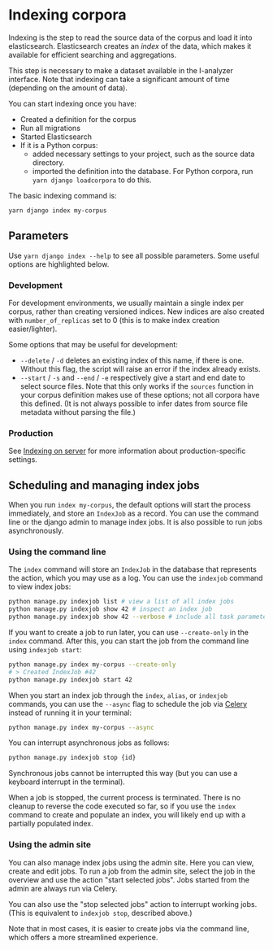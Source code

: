 # Indexing corpora

Indexing is the step to read the source data of the corpus and load it into elasticsearch. Elasticsearch creates an *index* of the data, which makes it available for efficient searching and aggregations.

This step is necessary to make a dataset available in the I-analyzer interface. Note that indexing can take a significant amount of time (depending on the amount of data).

You can start indexing once you have:
- Created a definition for the corpus
- Run all migrations
- Started Elasticsearch
- If it is a Python corpus:
    - added necessary settings to your project, such as the source data directory.
    - imported the definition into the database. For Python corpora, run `yarn django loadcorpora` to do this.

The basic indexing command is:

```bash
yarn django index my-corpus
```

## Parameters

Use `yarn django index --help` to see all possible parameters. Some useful options are highlighted below.

### Development

For development environments, we usually maintain a single index per corpus, rather than creating versioned indices. New indices are also created with `number_of_replicas` set to 0 (this is to make index creation easier/lighter).

Some options that may be useful for development:

- `--delete` / `-d` deletes an existing index of this name, if there is one. Without this flag, the script will raise an error if the index already exists.
- `--start` / `-s` and `--end` / `-e` respectively give a start and end date to select source files. Note that this only works if the `sources` function in your corpus definition makes use of these options; not all corpora have this defined. (It is not always possible to infer dates from source file metadata without parsing the file.)

### Production

See [Indexing on server](documentation/Indexing-on-server.md) for more information about production-specific settings.

## Scheduling and managing index jobs

When you run `index my-corpus`, the default options will start the process immediately, and store an `IndexJob` as a record. You can use the command line or the django admin to manage index jobs. It is also possible to run jobs asynchronously.

### Using the command line

The `index` command will store an `IndexJob` in the database that represents the action, which you may use as a log. You can use the `indexjob` command to view index jobs:

```sh
python manage.py indexjob list # view a list of all index jobs
python manage.py indexjob show 42 # inspect an index job
python manage.py indexjob show 42 --verbose # include all task parameters
```

If you want to create a job to run later, you can use `--create-only` in the `index` command. After this, you can start the job from the command line using `indexjob start`:

```sh
python manage.py index my-corpus --create-only
# > Created IndexJob #42
python manage.py indexjob start 42
```

When you start an index job through the `index`, `alias`, or `indexjob` commands, you can use the `--async` flag to schedule the job via [Celery](./Celery.md) instead of running it in your terminal:

```sh
python manage.py index my-corpus --async
```

You can interrupt asynchronous jobs as follows:

```sh
python manage.py indexjob stop {id}
```

Synchronous jobs cannot be interrupted this way (but you can use a keyboard interrupt in the terminal).

When a job is stopped, the current process is terminated. There is no cleanup to reverse the code executed so far, so if you use the `index` command to create and populate an index, you will likely end up with a partially populated index.

### Using the admin site

You can also manage index jobs using the admin site. Here you can view, create and edit jobs. To run a job from the admin site, select the job in the overview and use the action "start selected jobs". Jobs started from the admin are always run via Celery.

You can also use the "stop selected jobs" action to interrupt working jobs. (This is equivalent to `indexjob stop`, described above.)

Note that in most cases, it is easier to create jobs via the command line, which offers a more streamlined experience.
